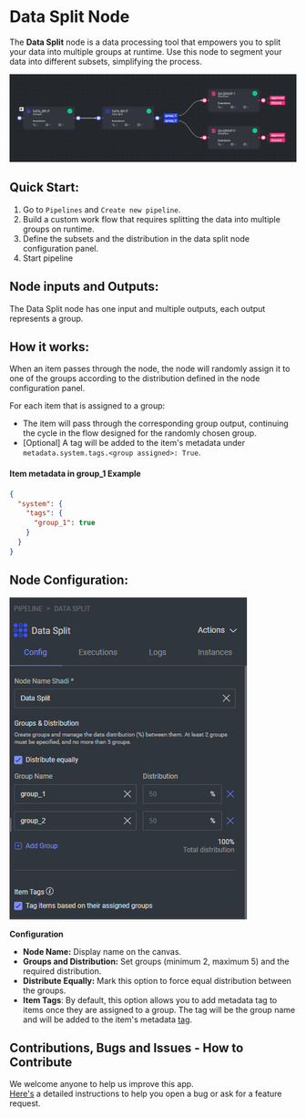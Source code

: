 # Data Split Node

The **Data Split** node is a data processing tool that empowers you to split your data into multiple groups at runtime.
Use this node to segment your data into different subsets, simplifying the process.

<img src="assets/pipeline-example.png">

## Quick Start:

1. Go to `Pipelines` and `Create new pipeline`.
2. Build a custom work flow that requires splitting the data into multiple groups on runtime.
3. Define the subsets and the distribution in the data split node configuration panel.
4. Start pipeline

## Node inputs and Outputs:

The Data Split node has one input and multiple outputs, each output represents a group.

## How it works:

When an item passes through the node, the node will randomly assign it to one of the groups according to the
distribution defined in the node configuration panel.

For each item that is assigned to a group:

- The item will pass through the corresponding group output, continuing the cycle in the flow designed for the randomly
  chosen group.
- [Optional] A tag will be added to the item's metadata under `metadata.system.tags.<group assigned>: True`.

#### Item metadata in group_1 Example

```json
{
  "system": {
    "tags": {
      "group_1": true
    }
  }
} 
```

## Node Configuration:

<img src="assets/node-config.png">

**Configuration**

- **Node Name:** Display name on the canvas.
- **Groups and Distribution:** Set groups (minimum 2, maximum 5) and the required distribution.
- **Distribute Equally:** Mark this option to force equal distribution between the groups.
- **Item Tags**: By default, this option allows you to add metadata tag to items once they are assigned to a group. The
  tag will be the group name and will be added to the item's metadata [tag](#item-metadata-in-group_1-example).

## Contributions, Bugs and Issues - How to Contribute

We welcome anyone to help us improve this app.  
[Here's](CONTRIBUTING.md) a detailed instructions to help you open a bug or ask for a feature request.